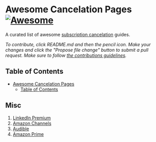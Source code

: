 # Awesome Cancelation Pages [![Awesome](https://cdn.jsdelivr.net/gh/sindresorhus/awesome@d7305f38d29fed78fa85652e3a63e154dd8e8829/media/badge.svg)](https://github.com/sindresorhus/awesome)

A curated list of awesome [subscription cancelation]([https://en.wikipedia.org/wiki/Telecommuting](https://www.consumerreports.org/consumer-awareness/how-to-find-and-cancel-unwanted-online-subscriptions-a3454561625/)) guides.

*To contribute, click README.md and then the pencil icon. Make your changes and click the "Propose file change" button to submit a pull request. Make sure to follow [the contributions guidelines](CONTRIBUTING.md).*

## Table of Contents

<!-- MarkdownTOC depth=4 -->

- [Awesome Cancelation Pages  ](#awesome-cancelation-pages--)
  - [Table of Contents](#table-of-contents)


<!-- /MarkdownTOC -->

## Misc
  1. [LinkedIn Premium](https://www.linkedin.com/manage/purchases-payments/purchases/)
  1. [Amazon Channels](https://www.amazon.com/gp/video/settings/channels)
  1. [Audible](https://www.audible.com/account/membership/cancel/show-offers)
  2. [Amazon Prime](https://www.amazon.com/mm/pipeline/cancellation)

